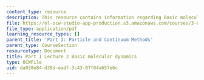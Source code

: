 ```yaml
---
content_type: resource
description: This resource contains information regarding Basic molecular dynamics.
file: https://ol-ocw-studio-app-production.s3.amazonaws.com/courses/3-021j-introduction-to-modeling-and-simulation-spring-2012/da038e84d39deadf3c4307f04a657e6c_MIT3_021JS12_P1_L2.pdf
file_type: application/pdf
learning_resource_types: []
parent_title: 'Part I: Particle and Continuum Methods'
parent_type: CourseSection
resourcetype: Document
title: Part I Lecture 2 Basic molecular dynamics
type: OCWFile
uid: da038e84-d39d-eadf-3c43-07f04a657e6c
---
```

